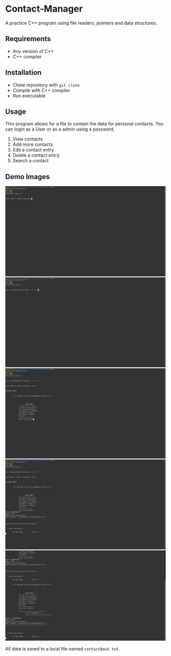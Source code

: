 # Contact-Manager
A practice C++ program using file readers, pointers and data structures.

## Requirements 
* Any version of C++
* C++ compiler

## Installation 
* Clone repository with `git clone`
* Compile with C++ compiler 
* Run executable 

## Usage
This program allows for a file to contain the data for personal contacts. You can login as a User or as a admin using a password,
1. View contacts
2. Add more contacts
3. Edit a contact entry
4. Delete a contact entry
5. Search a contact

## Demo Images
![Demo1](/Demo/Demo1.png)
![Demo2](/Demo/Demo2.png)
![Demo3](/Demo/Demo3.png)
![Demo4](/Demo/Demo4.png)
![Demo5](/Demo/Demo5.png)

All data is saved to a local file named `contactBook.txt`.
